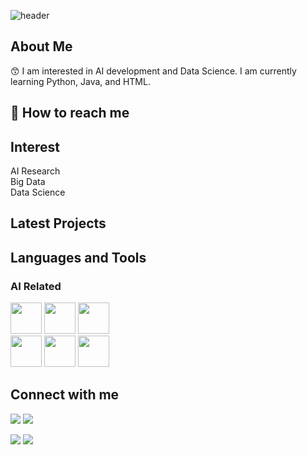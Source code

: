 
![header](https://capsule-render.vercel.app/api?type=waving&color=gradient&height=400&section=header&text=Seungbeom(하승범)&desc=AI%20Newbie&fontSize=70&animation=fadeIn)

## About Me

:kissing_smiling_eyes: I am interested in AI development and Data Science. I am currently 
learning Python, Java, and HTML.<br/>


## :postbox: How to reach me

## Interest

AI Research<br/>
Big Data<br/>
Data Science<br/>

## Latest Projects

## Languages and Tools
### AI Related
<p>
<img src="https://cdn.jsdelivr.net/gh/devicons/devicon/icons/python/python-original.svg" width="50" height="50"/>
<img src="https://cdn.jsdelivr.net/gh/devicons/devicon/icons/java/java-plain.svg" width="50" height="50"/>
<img src="https://cdn.jsdelivr.net/gh/devicons/devicon/icons/pytorch/pytorch-original.svg" width="50" height="50"/>
<br/>
<img src="https://cdn.jsdelivr.net/gh/devicons/devicon/icons/html5/html5-plain.svg" width="50" height="50"/>
<img src="https://cdn.jsdelivr.net/gh/devicons/devicon/icons/css3/css3-plain.svg" width="50" height="50"/>
<img src="https://cdn.jsdelivr.net/gh/devicons/devicon/icons/javascript/javascript-plain.svg" width="50" height="50"/>

</p>

## Connect with me
<p>
<a href="www.gmail.com"><img src="https://img.shields.io/badge/Gmail-D14836?style=for-the-badge&logo=gmail&logoColor=white"/></a>
<img src="https://img.shields.io/badge/LinkedIn-0077B5?style=for-the-badge&logo=linkedin&logoColor=white"/>
</p>

<!-- status bar -->
  <img src="https://github-readme-stats.vercel.app/api?username=tmdqja75&layout=compact&show_icons=true&theme=vue&hide_border=true" />
  <img src="https://github-readme-stats.vercel.app/api/top-langs/?username=tmdqja75&layout=compact&theme=vue&hide_border=true&exclude_repo=ProjectTeamG04,panda_simulator,panda_robot" />
